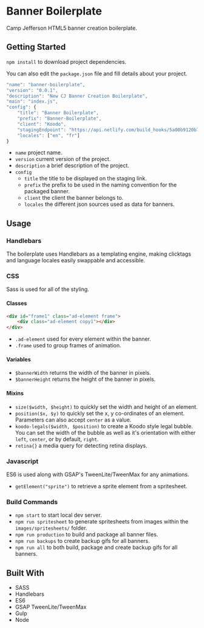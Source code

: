 # Banner Boilerplate
Camp Jefferson HTML5 banner creation boilerplate.

## Getting Started
`npm install` to download project dependencies.

You can also edit the `package.json` file and fill details about your project.

```javascript
"name": "banner-boilerplate",
"version": "0.0.1",
"description": "New CJ Banner Creation Boilerplate",
"main": "index.js",
"config": {
    "title": "Banner Boilerplate",
    "prefix": "Banner-Boilerplate",
    "client": "Koodo",
    "stagingEndpoint": "https://api.netlify.com/build_hooks/5a00b9120b79b703b93d0c8c",
    "locales": ["en", "fr"]
}
```

- `name` project name.
- `version` current version of the project.
- `description` a brief description of the project.
- `config`
    - `title` the title to be displayed on the staging link.
    - `prefix` the prefix to be used in the naming convention for the packaged banner.
    - `client` the client the banner belongs to.
    - `locales` the different json sources used as data for banners.

## Usage

### Handlebars
The boilerplate uses Handlebars as a templating engine, making clicktags and language locales easily swappable and accessible.

### CSS
Sass is used for all of the styling.

#### Classes

```html
<div id="frame1" class="ad-element frame">
    <div class="ad-element copy1"></div>
</div>
```

- `.ad-element` used for every element within the banner.
- `.frame` used to group frames of animation.

#### Variables

- `$bannerWidth` returns the width of the banner in pixels.
- `$bannerHeight` returns the height of the banner in pixels.

#### Mixins

- `size($width, $height)` to quickly set the width and height of an element.
- `position($x, $y)` to quickly set the x, y co-ordinates of an element. Parameters can also accept `center` as a value.
- `koodo-legals($width, $position)` to create a Koodo style legal bubble. You can set the width of the bubble as well as it's orientation with either `left`, `center`, or by default, `right`.
- `retina{}` a media query for detecting retina displays.

### Javascript
ES6 is used along with GSAP's TweenLite/TweenMax for any animations.

- `getElement("sprite")` to retrieve a sprite element from a spritesheet.

### Build Commands

- `npm start` to start local dev server.
- `npm run spritesheet` to generate spritesheets from images within the `images/spritesheets/` folder.
- `npm run production` to build and package all banner files.
- `npm run backups` to create backup gifs for all banners.
- `npm run all` to both build, package and create backup gifs for all banners.

## Built With
- SASS
- Handlebars
- ES6
- GSAP TweenLite/TweenMax
- Gulp
- Node
